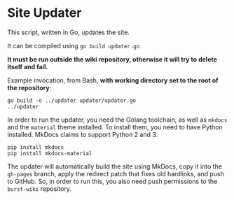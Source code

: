# Site Updater

This script, written in Go, updates the site.

It can be compiled using `go build updater.go`

**It must be run outside the wiki repository, otherwise it will try to delete itself and fail.**

Example invocation, from Bash, **with working directory set to the root of the repository**:
```shell script
go build -o ../updater updater/updater.go
../updater
```

In order to run the updater, you need the Golang toolchain, as well as `mkdocs` and the `material` theme installed. To install them, you need to have Python installed. MkDocs claims to support Python 2 and 3.

```shell script
pip install mkdocs
pip install mkdocs-material
```

The updater will automatically build the site using MkDocs, copy it into the `gh-pages` branch, apply the redirect patch that fixes old hardlinks, and push to GitHub. So, in order to run this, you also need push permissions to the `burst-wiki` repository.
